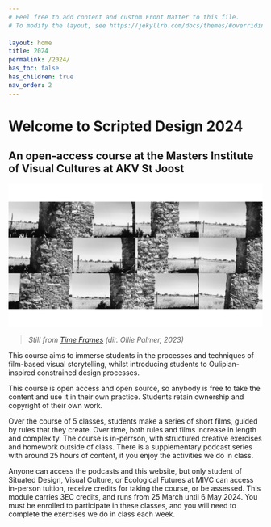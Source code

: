 ```yaml
---
# Feel free to add content and custom Front Matter to this file.
# To modify the layout, see https://jekyllrb.com/docs/themes/#overriding-theme-defaults

layout: home
title: 2024
permalink: /2024/
has_toc: false
has_children: true
nav_order: 2
---
```



# Welcome to Scripted Design 2024

## An open-access course at the Masters Institute of Visual Cultures at AKV St Joost

<div class="img-wrapper">
<img src="/assets/time-frames.still006.png" alt="Still from the film Time Frames, by Ollie Palmer.">
</div>

> *Still from [Time Frames](https://olliepalmer.com/time-frames) (dir. Ollie Palmer, 2023)*


This course aims to immerse students in the processes and techniques of film-based visual storytelling, whilst introducing students to Oulipian-inspired constrained design processes.

This course is open access and open source, so anybody is free to take the content and use it in their own practice. Students retain ownership and copyright of their own work.

Over the course of 5 classes, students make a series of short films, guided by rules that they create. Over time, both rules and films increase in length and complexity. The course is in-perrson, with structured creative exercises and homework outside of class. There is a supplementary podcast series with around 25 hours of content, if you enjoy the activities we do in class.

Anyone can access the podcasts and this website, but only student of Situated Design, Visual Culture, or Ecological Futures at MIVC can access in-person tuition, receive credits for taking the course, or be assessed. This module carries 3EC credits, and runs from 25 March until 6 May 2024. You must be enrolled to participate in these classes, and you will need to complete the exercises we do in class each week.
